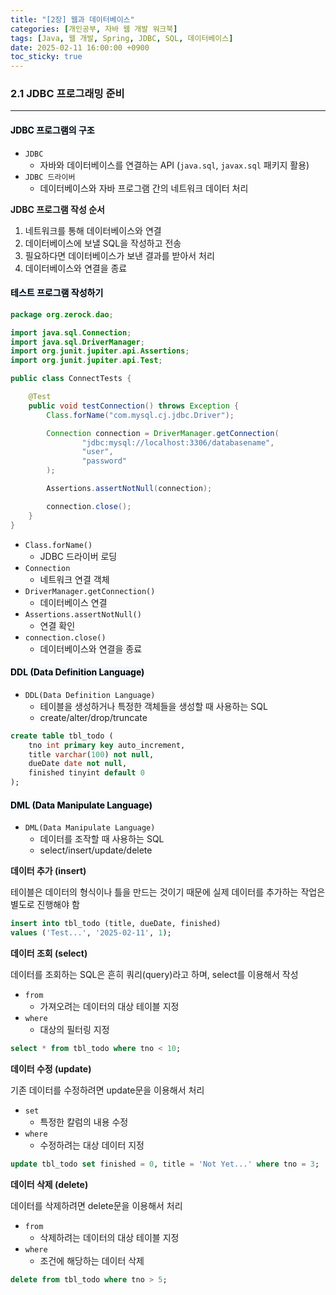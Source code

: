 ```yaml
---
title: "[2장] 웹과 데이터베이스"
categories: [개인공부, 자바 웹 개발 워크북]
tags: [Java, 웹 개발, Spring, JDBC, SQL, 데이터베이스]
date: 2025-02-11 16:00:00 +0900
toc_sticky: true
---
```

### 2.1 JDBC 프로그래밍 준비
***
#### <mark style='background-color: #f1f8ff'> JDBC 프로그램의 구조 </mark>
- `JDBC`
  - 자바와 데이터베이스를 연결하는 API (`java.sql`, `javax.sql` 패키지 활용)
- `JDBC 드라이버`
  - 데이터베이스와 자바 프로그램 간의 네트워크 데이터 처리

**JDBC 프로그램 작성 순서**

1. 네트워크를 통해 데이터베이스와 연결
2. 데이터베이스에 보낼 SQL을 작성하고 전송
3. 필요하다면 데이터베이스가 보낸 결과를 받아서 처리
4. 데이터베이스와 연결을 종료

#### <mark style='background-color: #f1f8ff'> 테스트 프로그램 작성하기 </mark>
```java
package org.zerock.dao;

import java.sql.Connection;
import java.sql.DriverManager;
import org.junit.jupiter.api.Assertions;
import org.junit.jupiter.api.Test;

public class ConnectTests {

    @Test
    public void testConnection() throws Exception {
        Class.forName("com.mysql.cj.jdbc.Driver");

        Connection connection = DriverManager.getConnection(
                "jdbc:mysql://localhost:3306/databasename",
                "user",
                "password"
        );

        Assertions.assertNotNull(connection);

        connection.close();
    }
}
```
- `Class.forName()`
  - JDBC 드라이버 로딩
- `Connection`
  - 네트워크 연결 객체
- `DriverManager.getConnection()`
  - 데이터베이스 연결
- `Assertions.assertNotNull()`
  - 연결 확인
- `connection.close()`
  - 데이터베이스와 연결을 종료

#### <mark style='background-color: #f1f8ff'> DDL (Data Definition Language) </mark>
- `DDL(Data Definition Language)`
  - 테이블을 생성하거나 특정한 객체들을 생성할 때 사용하는 SQL
  - create/alter/drop/truncate

```sql
create table tbl_todo (
	tno int primary key auto_increment,
	title varchar(100) not null,
	dueDate date not null,
	finished tinyint default 0
);
```

#### <mark style='background-color: #f1f8ff'> DML (Data Manipulate Language) </mark>
- `DML(Data Manipulate Language)`
  - 데이터를 조작할 때 사용하는 SQL
  - select/insert/update/delete

**데이터 추가 (insert)**

테이블은 데이터의 형식이나 틀을 만드는 것이기 때문에 실제 데이터를 추가하는 작업은 별도로 진행해야 함

```sql
insert into tbl_todo (title, dueDate, finished)
values ('Test...', '2025-02-11', 1);
```

**데이터 조회 (select)**

데이터를 조회하는 SQL은 흔히 쿼리(query)라고 하며, select를 이용해서 작성
- `from`
  - 가져오려는 데이터의 대상 테이블 지정
- `where`
  - 대상의 필터링 지정
```sql
select * from tbl_todo where tno < 10;
```

**데이터 수정 (update)**

기존 데이터를 수정하려면 update문을 이용해서 처리
- `set`
  - 특정한 칼럼의 내용 수정
- `where`
  - 수정하려는 대상 데이터 지정

```sql
update tbl_todo set finished = 0, title = 'Not Yet...' where tno = 3;
```

**데이터 삭제 (delete)**

데이터를 삭제하려면 delete문을 이용해서 처리
- `from`
  - 삭제하려는 데이터의 대상 테이블 지정
- `where`
  - 조건에 해당하는 데이터 삭제

```sql
delete from tbl_todo where tno > 5;
```
